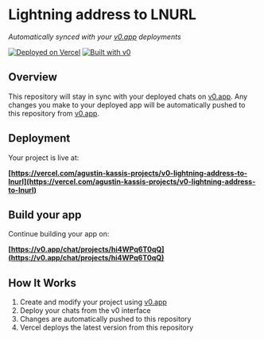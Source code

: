 # Lightning address to LNURL

*Automatically synced with your [v0.app](https://v0.app) deployments*

[![Deployed on Vercel](https://img.shields.io/badge/Deployed%20on-Vercel-black?style=for-the-badge&logo=vercel)](https://vercel.com/agustin-kassis-projects/v0-lightning-address-to-lnurl)
[![Built with v0](https://img.shields.io/badge/Built%20with-v0.app-black?style=for-the-badge)](https://v0.app/chat/projects/hi4WPq6T0qQ)

## Overview

This repository will stay in sync with your deployed chats on [v0.app](https://v0.app).
Any changes you make to your deployed app will be automatically pushed to this repository from [v0.app](https://v0.app).

## Deployment

Your project is live at:

**[https://vercel.com/agustin-kassis-projects/v0-lightning-address-to-lnurl](https://vercel.com/agustin-kassis-projects/v0-lightning-address-to-lnurl)**

## Build your app

Continue building your app on:

**[https://v0.app/chat/projects/hi4WPq6T0qQ](https://v0.app/chat/projects/hi4WPq6T0qQ)**

## How It Works

1. Create and modify your project using [v0.app](https://v0.app)
2. Deploy your chats from the v0 interface
3. Changes are automatically pushed to this repository
4. Vercel deploys the latest version from this repository